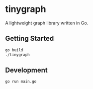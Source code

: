 # tinygraph

A lightweight graph library written in Go.

## Getting Started

```bash
go build
./tinygraph
```

## Development

```bash
go run main.go
```

